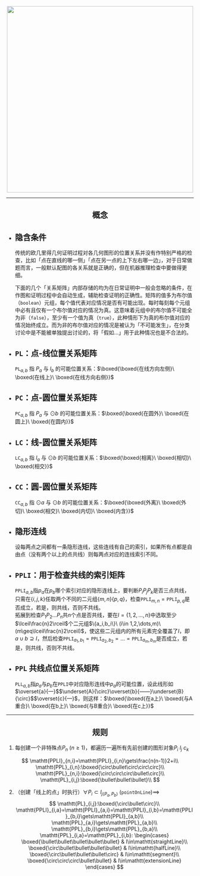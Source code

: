 <center>
   <img src="../Geomatrica/assets/deduchain.svg" width=500/>
</center>

---
<center><h2>概念</h2></center>

* ## 隐含条件
   传统的欧几里得几何证明过程对各几何图形的位置关系并没有作特别严格的检查，比如「点在直线的哪一侧」「点在另一点的上下左右哪一边」，对于日常做题而言，一般默认配图的各关系就是正确的，但在机器推理检查中要做得更细。  

  下面的几个「关系矩阵」内部存储的均为在日常证明中一般会忽略的条件，在作图和证明过程中会自动生成，辅助检查证明的正确性。矩阵的值多为布尔值（$\mathtt{boolean}$）元组，每个值代表对应情况是否有可能出现。每时每刻每个元组中必有且仅有一个布尔值对应的情况为真。这意味着元组中的布尔值不可能全为非（$\mathtt{false}$），至少有一个值为真（$\mathtt{true}$），此种情形下为真的布尔值对应的情况始终成立。而为非的布尔值对应的情况是被认为「不可能发生」，在分类讨论中是不能被单独提出讨论的，将「假如$\dots$」用于此种情况也是不合法的。

* ## $\mathtt{PL}$：点-线位置关系矩阵
   $\mathtt{PL}_{a,b}$ 指 $P_a$ 与 $l_b$ 的可能位置关系：$\boxed{\boxed{在线方向左侧}\ \boxed{在线上}\ \boxed{在线方向右侧}}$

* ## $\mathtt{PC}$：点-圆位置关系矩阵
   $\mathtt{PC}_{a,b}$ 指 $P_a$ 与 $\odot b$ 的可能位置关系：$\boxed{\boxed{在圆外}\ \boxed{在圆上}\ \boxed{在圆内}}$

* ## $\mathtt{LC}$：线-圆位置关系矩阵
   $\mathtt{LC}_{a,b}$ 指 $l_a$ 与 $\odot b$ 的可能位置关系：$\boxed{\boxed{相离}\ \boxed{相切}\ \boxed{相交}}$

* ## $\mathtt{CC}$：圆-圆位置关系矩阵
   $\mathtt{CC}_{a,b}$ 指 $\odot a$ 与 $\odot b$ 的可能位置关系：$\boxed{\boxed{外离}\ \boxed{外切}\ \boxed{相交}\ \boxed{内切}\ \boxed{内含}}$
   
* ## 隐形连线
   设每两点之间都有一条隐形连线，这些连线有自己的索引，如果所有点都是自由点（没有两个以上的点共线）则每两点对应的连线索引不同。

* ## $\mathtt{PPLI}$：用于检查共线的索引矩阵
   $\mathtt{PPLI}_{a,b}$指$p_a$在$p_b$哪个索引对应的隐形连线上，要判断$P_iP_jP_k$是否三点共线，只需在$\{i,j,k\}$任取两个不同的二元组$\{m,n\}\{p,q\}$，检查$\mathtt{PPLI}_{m,n}=\mathtt{PPLI}_{p,q}$是否成立，若是，则共线，否则不共线。  
   拓展到检查$P_1P_2\dots P_n$共$n$个点是否共线，要在$I=\{1,2,\dots,n\}$中选取至少$\lceil\frac{n}2\rceil$个二元组$\{a_i,b_i\}\ (i\in 1,2,\dots,m)\ (m\geq\lceil\frac{n}2\rceil)$，使这些二元组内的所有元素完全覆盖了$I$，即$a\cup b\supseteq I$，然后检查$\mathtt{PPLI}_{a_1,b_1}=\mathtt{PPLI}_{a_2,b_2}=\dots=\mathtt{PPLI}_{a_m,b_m}$是否成立，若是，则共线，否则不共线。
   
* ## $\mathtt{PPL}$ 共线点位置关系矩阵
   $\mathtt{PLL}_{a,b}$指$p_a$与$p_b$在$\mathtt{PPLI}$中对应隐形连线中$p_a$的可能位置，设此线形如$\overset{a}{—}$$\underset{A}{\circ}\overset{b}{——}\underset{B}{\circ}$$\overset{c}{—}$，则这样：$\boxed{\boxed{在a上}\ \boxed{与A重合}\ \boxed{在b上}\ \boxed{与B重合}\ \boxed{在c上}}$

---
<center><h2>规则</h2></center>

1. 每创建一个非特殊点$P_n\ (n\geq1)$，都遍历一遍所有先前创建的图形对象$P_i\ l_j\ c_k$

$$
\mathtt{PPLI}_{n,i}=\mathtt{PPLI}_{i,n}\gets\frac{n(n-1)}2+i\\
\mathtt{PPL}_{i,n}:\boxed{\circ\bullet\circ\circ\circ}\\
\mathtt{PPL}_{n,i}:\boxed{\circ\circ\circ\bullet\circ}\\
\mathtt{PL}_{i,j}:\boxed{\bullet\bullet\bullet}\\
$$

2. （创建「线上的点」时执行）$\forall P_i\subset l_{j\langle P_a,P_b\rangle}\ (\mathtt{pointOnLine})\implies$
   $$
   \mathtt{PL}_{i,j}:\boxed{\circ\bullet\circ}\\
   \mathtt{PPLI}_{i,a}=\mathtt{PPLI}_{a,i}=\mathtt{PPLI}_{i,b}=\mathtt{PPLI}_{b,i}\gets\mathtt{PPLI}_{a,b}\\
   \mathtt{PPL}_{a,i}\gets\mathtt{PPL}_{a,b}\\
   \mathtt{PPL}_{b,i}\gets\mathtt{PPL}_{b,a}\\
   \mathtt{PPL}_{i,a}=\mathtt{PPL}_{i,b}:
   \begin{cases}
      \boxed{\bullet\bullet\bullet\bullet\bullet}  &  l\in\mathtt{straightLine}\\
      \boxed{\circ\bullet\bullet\bullet\bullet}    &  l\in\mathtt{halfLine}\\
      \boxed{\circ\bullet\bullet\bullet\circ}      &  l\in\mathtt{segment}\\
      \boxed{\circ\circ\circ\bullet\bullet}        &  l\in\mathtt{extensionLine}
   \end{cases}
   $$